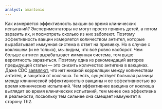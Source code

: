 ```yaml
---
analyst: amantonio
---
```


Как измеряется эффективность вакцин во время клинических испытаний? Экспериментаторы не могут просто привить детей, а потом заразить их, и посмотреть сколько из них заболеют. Поэтому эффективность вакцин измеряется количеством антител, которые вырабатывает иммунная система в ответ на прививку. Но в случае с коклюшем (и не только), мы видим, что всё ровно наоборот. Чем больше антител вырабатывает иммунная система, тем выше вероятность заразиться. Поэтому одна из рекомендаций авторов предыдущей статьи — это снизить количество антигена в вакцинах. Даже CDC [заявляют](https://www.ncbi.nlm.nih.gov/pubmed/18509304), что нет никакой корреляции между количеством антител, и защитой от коклюша.
То есть, существует большая разница между клинической эффективностью вакцины и ее эффективностью во время клинических испытаний. Чем эффективнее вакцина от коклюша выглядит во время клинических испытаний, тем менее она эффективна в реальности, поскольку тем сильнее она смещает иммунитет в сторону Th2.
